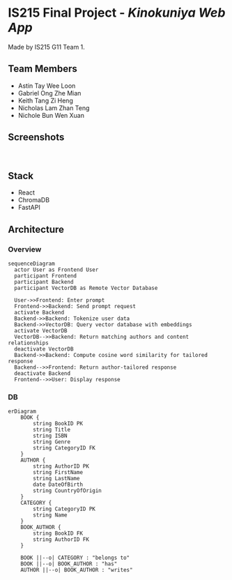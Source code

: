 # IS215 Final Project - *Kinokuniya Web App*

Made by IS215 G11 Team 1.

## Team Members

* Astin Tay Wee Loon
* Gabriel Ong Zhe Mian
* Keith Tang Zi Heng
* Nicholas Lam Zhan Teng
* Nichole Bun Wen Xuan

## Screenshots 

![]()
![]()
![]()
![]()

## Stack

* React
* ChromaDB
* FastAPI

## Architecture

### Overview

```mermaid
sequenceDiagram
  actor User as Frontend User
  participant Frontend
  participant Backend
  participant VectorDB as Remote Vector Database
  
  User->>Frontend: Enter prompt
  Frontend->>Backend: Send prompt request
  activate Backend
  Backend->>Backend: Tokenize user data
  Backend->>VectorDB: Query vector database with embeddings
  activate VectorDB
  VectorDB-->>Backend: Return matching authors and content relationships
  deactivate VectorDB
  Backend->>Backend: Compute cosine word similarity for tailored response
  Backend-->>Frontend: Return author-tailored response
  deactivate Backend
  Frontend-->>User: Display response
```

### DB

```mermaid
erDiagram
    BOOK {
        string BookID PK
        string Title
        string ISBN
        string Genre
        string CategoryID FK
    }
    AUTHOR {
        string AuthorID PK
        string FirstName
        string LastName
        date DateOfBirth
        string CountryOfOrigin
    }
    CATEGORY {
        string CategoryID PK
        string Name
    }
    BOOK_AUTHOR {
        string BookID FK
        string AuthorID FK
    }

    BOOK ||--o| CATEGORY : "belongs to"
    BOOK ||--o| BOOK_AUTHOR : "has"
    AUTHOR ||--o| BOOK_AUTHOR : "writes"
```
